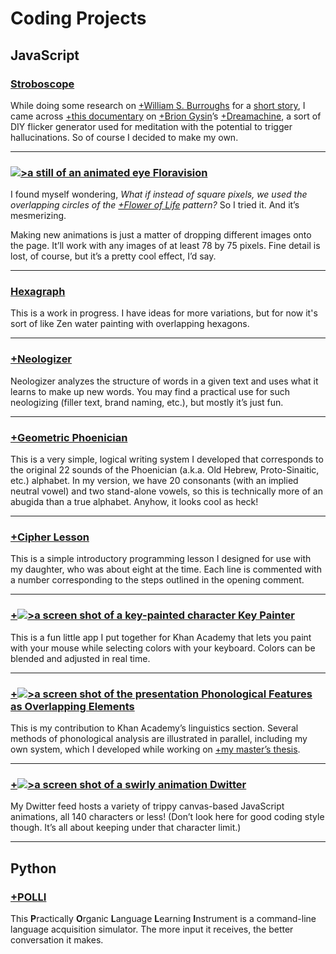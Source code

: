 # Coding Projects

## JavaScript

### [Stroboscope](/stroboscope)

While doing some research on [+William S. Burroughs](https://en.wikipedia.org/wiki/William_S._Burroughs) for a [short story](/writing), I came across [+this documentary](https://www.youtube.com/watch?v=rJFgNMVePaQ) on [+Brion Gysin](https://en.wikipedia.org/wiki/Brion_Gysin)’s [+Dreamachine](https://importantrecords.com/products/brion-gysins-dreamachine), a sort of DIY flicker generator used for meditation with the potential to trigger hallucinations. So of course I decided to make my own.

---

### [![>a still of an animated eye](fv-eye-capture) Floravision](/floravision)

I found myself wondering, *What if instead of square pixels, we used the overlapping circles of the [+Flower of Life](https://en.wikipedia.org/wiki/Overlapping_circles_grid) pattern?* So I tried it. And it’s mesmerizing.

Making new animations is just a matter of dropping different images onto the page. It’ll work with any images of at least 78 by 75 pixels. Fine detail is lost, of course, but it’s a pretty cool effect, I’d say.

---

### [Hexagraph](/hexagraph)

This is a work in progress. I have ideas for more variations, but for now it's sort of like Zen water painting with overlapping hexagons.

---

### [+Neologizer](https://github.com/cliffjones/neologizer)

Neologizer analyzes the structure of words in a given text and uses what it learns to make up new words. You may find a practical use for such neologizing (filler text, brand naming, etc.), but mostly it’s just fun.

---

### [+Geometric Phoenician](https://codepen.io/cliffjones/pen/QWKGgQO)

This is a very simple, logical writing system I developed that corresponds to the original 22 sounds of the Phoenician (a.k.a. Old Hebrew, Proto-Sinaitic, etc.) alphabet. In my version, we have 20 consonants (with an implied neutral vowel) and two stand-alone vowels, so this is technically more of an abugida than a true alphabet. Anyhow, it looks cool as heck!

---

### [+Cipher Lesson](https://www.khanacademy.org/computer-programming/cipher-lesson/4614234511507456)

This is a simple introductory programming lesson I designed for use with my daughter, who was about eight at the time. Each line is commented with a number corresponding to the steps outlined in the opening comment.

---

### [+![>a screen shot of a key-painted character](key-painter-crazy-hair) Key Painter](https://www.khanacademy.org/computer-programming/key-painter/5578510789246976)

This is a fun little app I put together for Khan Academy that lets you paint with your mouse while selecting colors with your keyboard. Colors can be blended and adjusted in real time.

---

### [+![>a screen shot of the presentation](phonological-features) Phonological Features as Overlapping Elements](https://www.khanacademy.org/computer-programming/phonological-features-as-overlapping-elements/6163632156573696)

This is my contribution to Khan Academy’s linguistics section. Several methods of phonological analysis are illustrated in parallel, including my own system, which I developed while working on [+my master’s thesis](https://lscmontgomerycac.com/wp-content/uploads/2012/01/developmentalvariation_cliffjones.pdf "Developmental Variation in Children’s Acquisition of Metrical Structures").

---

### [+![>a screen shot of a swirly animation](dwitter-swirl) Dwitter](https://www.dwitter.net/u/CliffJonesJr)

My Dwitter feed hosts a variety of trippy canvas-based JavaScript animations, all 140 characters or less! (Don’t look here for good coding style though. It’s all about keeping under that character limit.)

---

## Python

### [+POLLI](https://github.com/cliffjones/polli)

This **P**ractically **O**rganic **L**anguage **L**earning **I**nstrument is a command-line language acquisition simulator. The more input it receives, the better conversation it makes.
